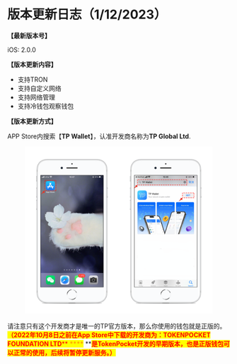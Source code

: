 # 版本更新日志（1/12/2023）

**【最新版本号】**

iOS: 2.0.0

&#x20;

**【版本更新内容】**

* 支持TRON
* 支持自定义网络
* 支持网络管理
* 支持冷钱包观察钱包



**【版本更新方式】**&#x20;

APP Store内搜索【**TP Wallet**】，认准开发商名称为**TP Global Ltd**.

<figure><img src="../../.gitbook/assets/image (1) (2).png" alt=""><figcaption></figcaption></figure>

请注意只有这个开发商才是唯一的TP官方版本，那么你使用的钱包就是正版的。<mark style="color:red;">**（2022年10月8日之前在App Store中下载的开发商为：TOKENPOCKET FOUNDATION LTD**</mark><mark style="color:red;">** **</mark><mark style="color:red;"><mark style="color:orange;">****<mark style="color:orange;"></mark><mark style="color:red;">** **</mark><mark style="color:red;">**是TokenPocket开发的早期版本，也是正版钱包可以正常的使用，后续将暂停更新服务。）**</mark>
